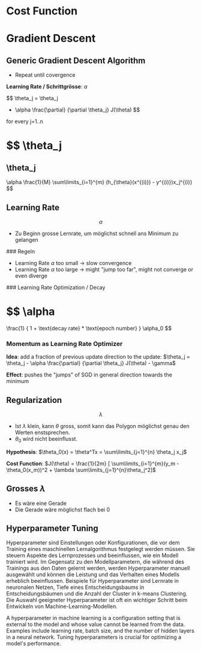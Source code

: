 # Cost Function
# Gradient Descent

## Generic Gradient Descent Algorithm

- Repeat until covergence

**Learning Rate / Schrittgrösse**: $\alpha$

$$
\theta_j =
\theta_j
- \alpha
\frac{\partial}
{\partial \theta_j} J(\theta)
$$

for every j=1..n


$$
\theta_j
=
\theta_j
-
\alpha
\frac{1}{M}
\sum\limits_{i=1}^{m}
(h_{\theta}(x^{(i)}) - y^{(i)})x_j^{(i)}
$$

## Learning Rate

$$
\alpha
$$

- Zu Beginn grosse Lernrate, um möglichst schnell ans Minimum zu gelangen

### Regeln

- Learning Rate $\alpha$ too small -> slow convergence
- Learning Rate $\alpha$ too large -> might "jump too far", might not converge or even diverge


### Learning Rate Optimization / Decay

$$
\alpha
=
\frac{1}
{
1 + \text{decay rate}  * \text{epoch number}
}
\alpha_0
$$

### Momentum as Learning Rate Optimizer

**Idea**: add a fraction of previous update direction to the update: $\theta_j = \theta_j - \alpha \frac{\partial} {\partial \theta_j} J(\theta) - \gamma$

**Effect**: pushes the "jumps" of SGD in general direction towards the minimum


## Regularization

$$
\lambda
$$

- Ist $\lambda$ klein, kann $\theta$ gross, somit kann das Polygon möglichst genau den Werten enstsprechen.
- $\theta_0$ wird nicht beeinflusst.

**Hypothesis**: $\theta_0(x) = \theta^Tx = \sum\limits_{j=1}^{n} \theta_j x_j$

**Cost Function**: $J(\theta) = \frac{1}{2m} [ \sum\limits_{i=1}^{m}(y_m - \theta_0(x_m))^2 + \lambda \sum\limits_{j=1}^{n}\theta_j^2]$


## Grosses $\lambda$

- Es wäre eine Gerade
- Die Gerade wäre möglichst flach bei 0

## Hyperparameter Tuning

Hyperparameter sind Einstellungen oder Konfigurationen, die vor dem Training eines maschinellen Lernalgorithmus festgelegt werden müssen. Sie steuern Aspekte des Lernprozesses und beeinflussen, wie ein Modell trainiert wird. Im Gegensatz zu den Modellparametern, die während des Trainings aus den Daten gelernt werden, werden Hyperparameter manuell ausgewählt und können die Leistung und das Verhalten eines Modells erheblich beeinflussen. Beispiele für Hyperparameter sind Lernrate in neuronalen Netzen, Tiefe eines Entscheidungsbaums in Entscheidungsbäumen und die Anzahl der Cluster in k-means Clustering. Die Auswahl geeigneter Hyperparameter ist oft ein wichtiger Schritt beim Entwickeln von Machine-Learning-Modellen.

A hyperparameter in machine learning is a configuration setting that is external to the model and whose value cannot be learned from the data. Examples include learning rate, batch size, and the number of hidden layers in a neural network. Tuning hyperparameters is crucial for optimizing a model's performance.